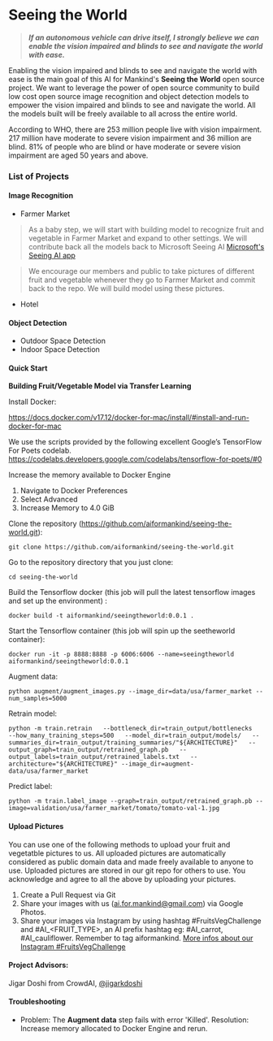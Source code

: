 # Seeing the World

> ***If an autonomous vehicle can drive itself, I strongly believe we can enable the vision impaired and blinds to see and navigate the world with ease.***


Enabling the vision impaired and blinds to see and navigate the world with ease is the main goal of this AI for Mankind's **Seeing the World** open source project. We want to leverage the power of open source community to build low cost open source image recognition and object detection models to empower the vision impaired and blinds to see and navigate the world. All the models built will be freely available to all across the entire world.

According to WHO, there are 253 million people live with vision impairment. 217 million have moderate to severe vision impairment and 36 million are blind. 81% of people who are blind or have moderate or severe vision impairment are aged 50 years and above.

### List of Projects

#### Image Recognition
- Farmer Market

>As a baby step, we will start with building model to recognize fruit and vegetable in Farmer Market and expand to other settings. We will contribute back all the models back to Microsoft Seeing AI [Microsoft's Seeing AI app](https://www.microsoft.com/en-us/seeing-ai)

>We encourage our members and public to take pictures of different fruit and vegetable whenever they go to Farmer Market and commit back to the repo. We will build model using these pictures.

- Hotel


#### Object Detection
- Outdoor Space Detection
- Indoor Space Detection

#### Quick Start

**Building Fruit/Vegetable Model via Transfer Learning**

Install Docker:

https://docs.docker.com/v17.12/docker-for-mac/install/#install-and-run-docker-for-mac

We use the scripts provided by the following excellent Google’s TensorFlow For Poets codelab.
https://codelabs.developers.google.com/codelabs/tensorflow-for-poets/#0

Increase the memory available to Docker Engine
1. Navigate to Docker Preferences
2. Select Advanced
3. Increase Memory to 4.0 GiB

Clone the repository (https://github.com/aiformankind/seeing-the-world.git):
```
git clone https://github.com/aiformankind/seeing-the-world.git
```

Go to the repository directory that you just clone:
```
cd seeing-the-world
```

Build the Tensorflow docker (this job will pull the latest tensorflow images and set up the environment) :
```
docker build -t aiformankind/seeingtheworld:0.0.1 .
```

Start the Tensorflow container (this job will spin up the seetheworld container):
```
docker run -it -p 8888:8888 -p 6006:6006 --name=seeingtheworld aiformankind/seeingtheworld:0.0.1
```

Augment data:
```
python augment/augment_images.py --image_dir=data/usa/farmer_market --num_samples=5000
```

Retrain model:
```
python -m train.retrain   --bottleneck_dir=train_output/bottlenecks   --how_many_training_steps=500   --model_dir=train_output/models/   --summaries_dir=train_output/training_summaries/"${ARCHITECTURE}"   --output_graph=train_output/retrained_graph.pb   --output_labels=train_output/retrained_labels.txt   --architecture="${ARCHITECTURE}" --image_dir=augment-data/usa/farmer_market
```

Predict label:
```
python -m train.label_image --graph=train_output/retrained_graph.pb --image=validation/usa/farmer_market/tomato/tomato-val-1.jpg
```

#### Upload Pictures
You can use one of the following methods to upload your fruit and vegetatble pictures to us. All uploaded pictures are automatically considered as public domain data and made freely available to anyone to use. Uploaded pictures are stored in our git repo for others to use. You acknowledge and agree to all the above by uploading your pictures.

1. Create a Pull Request via Git
2. Share your images with us (ai.for.mankind@gmail.com) via Google Photos. 
3. Share your images via Instagram by using hashtag #FruitsVegChallenge and  #AI_<FRUIT_TYPE>, an AI prefix hashtag eg: #AI_carrot, #AI_cauliflower. Remember to tag aiformankind. [More infos about our Instagram #FruitsVegChallenge](https://www.instagram.com/p/Bp8vjuaADBi/) 

#### Project Advisors:
Jigar Doshi from CrowdAI, [@jigarkdoshi](https://twitter.com/jigarkdoshi)

#### Troubleshooting

* Problem: The **Augment data** step fails with error 'Killed'. Resolution: Increase memory allocated to Docker Engine and rerun.

